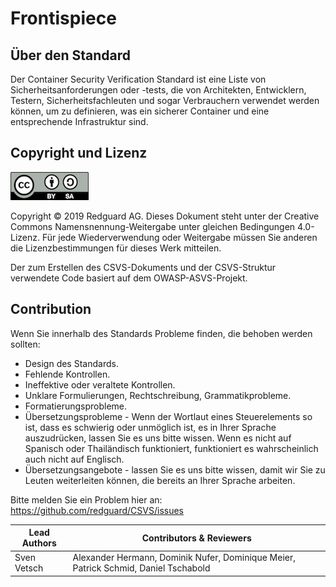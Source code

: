 # Frontispiece

## Über den Standard

Der Container Security Verification Standard ist eine Liste von Sicherheitsanforderungen oder -tests, die von Architekten, Entwicklern, Testern, Sicherheitsfachleuten und sogar Verbrauchern verwendet werden können, um zu definieren, was ein sicherer Container und eine entsprechende Infrastruktur sind.

## Copyright und Lizenz

![license](../images/license.png)

Copyright © 2019 Redguard AG. Dieses Dokument steht unter der Creative Commons Namensnennung-Weitergabe unter gleichen Bedingungen 4.0-Lizenz. Für jede Wiederverwendung oder Weitergabe müssen Sie anderen die Lizenzbestimmungen für dieses Werk mitteilen.
                              
Der zum Erstellen des CSVS-Dokuments und der CSVS-Struktur verwendete Code basiert auf dem OWASP-ASVS-Projekt.

## Contribution

Wenn Sie innerhalb des Standards Probleme finden, die behoben werden sollten:

* Design des Standards.
* Fehlende Kontrollen.
* Ineffektive oder veraltete Kontrollen.
* Unklare Formulierungen, Rechtschreibung, Grammatikprobleme.
* Formatierungsprobleme.
* Übersetzungsprobleme - Wenn der Wortlaut eines Steuerelements so ist, dass es schwierig oder unmöglich ist, es in Ihrer Sprache auszudrücken, lassen Sie es uns bitte wissen. Wenn es nicht auf Spanisch oder Thailändisch funktioniert, funktioniert es wahrscheinlich auch nicht auf Englisch.
* Übersetzungsangebote - lassen Sie es uns bitte wissen, damit wir Sie zu Leuten weiterleiten können, die bereits an Ihrer Sprache arbeiten.

Bitte melden Sie ein Problem hier an: https://github.com/redguard/CSVS/issues

| Lead Authors | Contributors & Reviewers |
| --- | --- |
| Sven Vetsch | Alexander Hermann, Dominik Nufer, Dominique Meier, Patrick Schmid, Daniel Tschabold |
